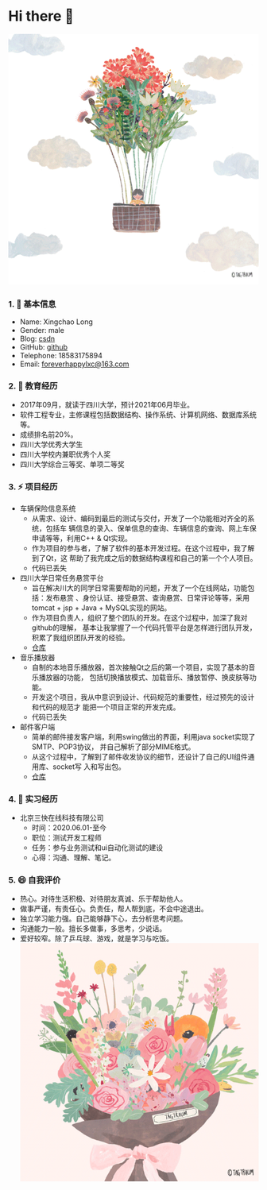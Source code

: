 # Hi there 👋

<!--
**foreverhappylxc/foreverhappylxc** is a ✨ _special_ ✨ repository because its `README.md` (this file) appears on your GitHub profile.

Here are some ideas to get you started:

- 🔭 I’m currently working on ...
- 🌱 I’m currently learning ...
- 👯 I’m looking to collaborate on ...
- 🤔 I’m looking for help with ...
- 💬 Ask me about ...
- 📫 How to reach me: ...
- 😄 Pronouns: ...
- ⚡ Fun fact: ...
-->
![background](https://github.com/foreverhappylxc/foreverhappylxc/blob/master/image/background.gif)  
### 1. 🔭 基本信息
- Name: Xingchao Long
- Gender: male
- Blog: [csdn](csdn.foreverhappylxc.top)
- GitHub: [github](https://www.github.com/foreverhappylxc)
- Telephone: 18583175894
- Email: foreverhappylxc@163.com
### 2. 🌱 教育经历
- 2017年09月，就读于四川大学，预计2021年06月毕业。
- 软件工程专业，主修课程包括数据结构、操作系统、计算机网络、数据库系统等。
- 成绩排名前20%。
- 四川大学优秀大学生
- 四川大学校内兼职优秀个人奖
- 四川大学综合三等奖、单项二等奖
### 3. ⚡ 项目经历
- 车辆保险信息系统
    - 从需求、设计、编码到最后的测试与交付，开发了一个功能相对齐全的系统，包括车
辆信息的录入、保单信息的查询、车辆信息的查询、网上车保申请等等，利用C++ &
Qt实现。
    - 作为项目的参与者，了解了软件的基本开发过程。在这个过程中，我了解到了Qt，这
帮助了我完成之后的数据结构课程和自己的第一个个人项目。
    - 代码已丢失
- 四川大学日常任务悬赏平台
    - 旨在解决川大的同学日常需要帮助的问题，开发了一个在线网站，功能包括：发布悬赏
、身份认证、接受悬赏、查询悬赏、日常评论等等，采用tomcat + jsp + Java +
MySQL实现的网站。
    - 作为项目负责人，组织了整个团队的开发。在这个过程中，加深了我对github的理解，
基本让我掌握了一个代码托管平台是怎样进行团队开发，积累了我组织团队开发的经验。
    - [仓库](https://github.com/foreverhappylxc/XiaoXueQi)
- 音乐播放器
    - 自制的本地音乐播放器，首次接触Qt之后的第一个项目，实现了基本的音乐播放器的功能，
包括切换播放模式、加载音乐、播放暂停、换皮肤等功能。
    - 开发这个项目，我从中意识到设计、代码规范的重要性，经过预先的设计和代码的规范才
能把一个项目正常的开发完成。
    - 代码已丢失
- 邮件客户端
    - 简单的邮件接发客户端，利用swing做出的界面，利用java socket实现了SMTP、POP3协议，
并自己解析了部分MIME格式。
    - 从这个过程中，了解到了邮件收发协议的细节，还设计了自己的UI组件通用库、socket写
入和写出包。
    - [仓库](https://github.com/foreverhappylxc/MailClient)
### 4. 👯 实习经历
- 北京三快在线科技有限公司
    - 时间：2020.06.01-至今
    - 职位：测试开发工程师
    - 任务：参与业务测试和ui自动化测试的建设
    - 心得：沟通、理解、笔记。
### 5. 😄 自我评价
- 热心。对待生活积极、对待朋友真诚、乐于帮助他人。
- 做事严谨，有责任心。负责任，帮人帮到底，不会中途退出。
- 独立学习能力强。自己能够静下心，去分析思考问题。
- 沟通能力一般。擅长多做事，多思考，少说话。
- 爱好较窄。除了乒乓球、游戏，就是学习与吃饭。  
![结束](https://github.com/foreverhappylxc/foreverhappylxc/blob/master/image/end.gif)